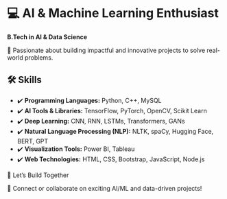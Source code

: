 <div class="container">
    <h1>💻 AI & Machine Learning Enthusiast</h1>
    <p class="section"><strong>B.Tech in AI & Data Science</strong></p>
    <p class="section">🚀 Passionate about building impactful and innovative projects to solve real-world problems.</p>

<div class="section">
        <h2>🛠️ Skills</h2>
        <ul>
            <li>✔️ <strong>Programming Languages:</strong> Python, C++, MySQL</li>
            <li>✔️ <strong>AI Tools & Libraries:</strong> TensorFlow, PyTorch, OpenCV, Scikit Learn</li>
            <li>✔️ <strong>Deep Learning:</strong> CNN, RNN, LSTMs, Transformers, GANs</li>
            <li>✔️ <strong>Natural Language Processing (NLP):</strong> NLTK, spaCy, Hugging Face, BERT, GPT</li>
            <li>✔️ <strong>Visualization Tools:</strong> Power BI, Tableau</li>
            <li>✔️ <strong>Web Technologies:</strong> HTML, CSS, Bootstrap, JavaScript, Node.js</li>
        </ul>
</div>

<p class="connect">🌟 Let’s Build Together</p>
<p class="section">💬 Connect or collaborate on exciting AI/ML and data-driven projects!</p>
</div>
